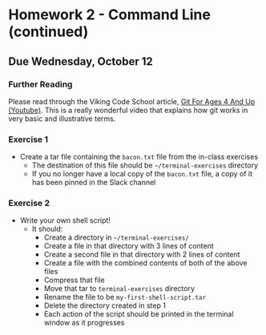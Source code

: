 # Homework 2 - Command Line (continued)

## Due Wednesday, October 12

### Further Reading

Please read through the Viking Code School article, [Git For Ages 4 And Up (Youtube)](https://youtu.be/1ffBJ4sVUb4). This is a really wonderful video that explains how git works in very basic and illustrative terms.

### Exercise 1

- Create a tar file containing the `bacon.txt` file from the in-class exercises
  - The destination of this file should be `~/terminal-exercises` directory
  - If you no longer have a local copy of the `bacon.txt` file, a copy of it has been pinned in the Slack channel

### Exercise 2

- Write your own shell script!
  - It should:
    - Create a directory in `~/terminal-exercises/`
    - Create a file in that directory with 3 lines of content
    - Create a second file in that directory with 2 lines of content
    - Create a file with the combined contents of both of the above files
    - Compress that file
    - Move that tar to `terminal-exercises` directory
    - Rename the file to be `my-first-shell-script.tar`
    - Delete the directory created in step 1
    - Each action of the script should be printed in the terminal window as it progresses
